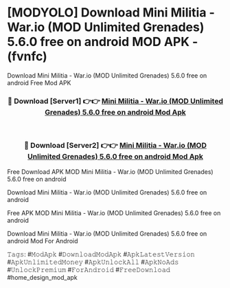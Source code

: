 # [MODYOLO] Download Mini Militia - War.io (MOD Unlimited Grenades) 5.6.0 free on android MOD APK - (fvnfc)
Download Mini Militia - War.io (MOD Unlimited Grenades) 5.6.0 free on android Free Mod APK

<div align="center">
<h3>🔴 Download [Server1] 👉👉 <a href="https://apk-comot.site?title=Mini_Militia_-_War.io_(MOD_Unlimited_Grenades)_5.6.0_free_on_android">Mini Militia - War.io (MOD Unlimited Grenades) 5.6.0 free on android Mod Apk</a></h3><br>

<h3>🔴 Download [Server2] 👉👉 <a href="https://apk-comot.site?title=Mini_Militia_-_War.io_(MOD_Unlimited_Grenades)_5.6.0_free_on_android">Mini Militia - War.io (MOD Unlimited Grenades) 5.6.0 free on android Mod Apk</a></h3>
</div>


Free Download APK MOD Mini Militia - War.io (MOD Unlimited Grenades) 5.6.0 free on android

Download Mini Militia - War.io (MOD Unlimited Grenades) 5.6.0 free on android 

Free APK MOD Mini Militia - War.io (MOD Unlimited Grenades) 5.6.0 free on android 

Download Mini Militia - War.io (MOD Unlimited Grenades) 5.6.0 free on android Mod For Android

𝚃𝚊𝚐𝚜: #𝙼𝚘𝚍𝙰𝚙𝚔 #𝙳𝚘𝚠𝚗𝚕𝚘𝚊𝚍𝙼𝚘𝚍𝙰𝚙𝚔 #𝙰𝚙𝚔𝙻𝚊𝚝𝚎𝚜𝚝𝚅𝚎𝚛𝚜𝚒𝚘𝚗 #𝙰𝚙𝚔𝚄𝚗𝚕𝚒𝚖𝚒𝚝𝚎𝚍𝙼𝚘𝚗𝚎𝚢 #𝙰𝚙𝚔𝚄𝚗𝚕𝚘𝚌𝚔𝙰𝚕𝚕 #𝙰𝚙𝚔𝙽𝚘𝙰𝚍𝚜 #𝚄𝚗𝚕𝚘𝚌𝚔𝙿𝚛𝚎𝚖𝚒𝚞𝚖 #𝙵𝚘𝚛𝙰𝚗𝚍𝚛𝚘𝚒𝚍 #𝙵𝚛𝚎𝚎𝙳𝚘𝚠𝚗𝚕𝚘𝚊𝚍 #home_design_mod_apk